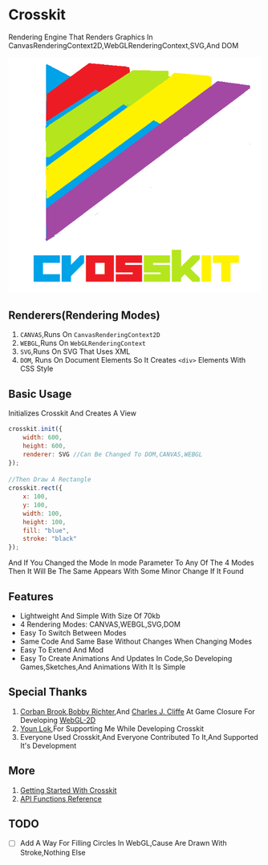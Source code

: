 # Crosskit
Rendering Engine That Renders Graphics In CanvasRenderingContext2D,WebGLRenderingContext,SVG,And DOM

<img src="crosskit_logo_new.png">

## Renderers(Rendering Modes)
1. `CANVAS`,Runs On `CanvasRenderingContext2D`
2. `WEBGL`,Runs On `WebGLRenderingContext`
3. `SVG`,Runs On SVG That Uses XML
4. `DOM`, Runs On Document Elements So It Creates `<div>` Elements With CSS Style 

## Basic Usage
Initializes Crosskit And Creates A View
```javascript
crosskit.init({
    width: 600,
    height: 600,
    renderer: SVG //Can Be Changed To DOM,CANVAS,WEBGL
});

//Then Draw A Rectangle
crosskit.rect({
    x: 100,
    y: 100,
    width: 100,
    height: 100,
    fill: "blue",
    stroke: "black"
});
```
And If You Changed the Mode In mode Parameter To Any Of The 4 Modes Then It Will Be The Same Appears With Some Minor Change If It Found

## Features
- Lightweight And Simple With Size Of 70kb
- 4 Rendering Modes: CANVAS,WEBGL,SVG,DOM
- Easy To Switch Between Modes
- Same Code And Same Base Without Changes When Changing Modes
- Easy To Extend And Mod
- Easy To Create Animations And Updates In Code,So Developing Games,Sketches,And Animations  With It Is Simple

## Special Thanks
1. [Corban Brook](http://twitter.com/corban),[Bobby Richter](http://twitter.com/secretrobotron),And [Charles J. Cliffe](http://twitter.com/ccliffe) At Game Closure For Developing [WebGL-2D](https://github.com/gameclosure/webgl-2d)
2. [Youn Lok](https://github.com/younlok),For Supporting Me While Developing Crosskit
3. Everyone Used Crosskit,And Everyone Contributed To It,And Supported It's Development

## More
1. [Getting Started With Crosskit](https://github.com/Rabios/crosskit/blob/master/getting_started.md)
2. [API Functions Reference](https://github.com/Rabios/crosskit/blob/master/crosskit_api.md)

## TODO
- [ ] Add A Way For Filling Circles In WebGL,Cause Are Drawn With Stroke,Nothing Else		
